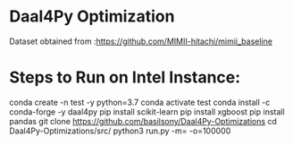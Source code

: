 # Daal4Py Optimization
Dataset obtained from :https://github.com/MIMII-hitachi/mimii_baseline

# Steps to Run on Intel Instance:
conda create -n test -y python=3.7
conda activate test
conda install -c conda-forge -y daal4py
pip install scikit-learn
pip install xgboost
pip install pandas
git clone  https://github.com/basilsony/Daal4Py-Optimizations
cd Daal4Py-Optimizations/src/
python3 run.py -m=<model> -o=100000

